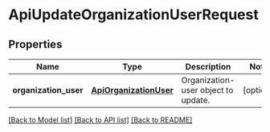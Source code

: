 # ApiUpdateOrganizationUserRequest

## Properties
Name | Type | Description | Notes
------------ | ------------- | ------------- | -------------
**organization_user** | [**ApiOrganizationUser**](ApiOrganizationUser.md) | Organization-user object to update. | [optional] 

[[Back to Model list]](../README.md#documentation-for-models) [[Back to API list]](../README.md#documentation-for-api-endpoints) [[Back to README]](../README.md)


